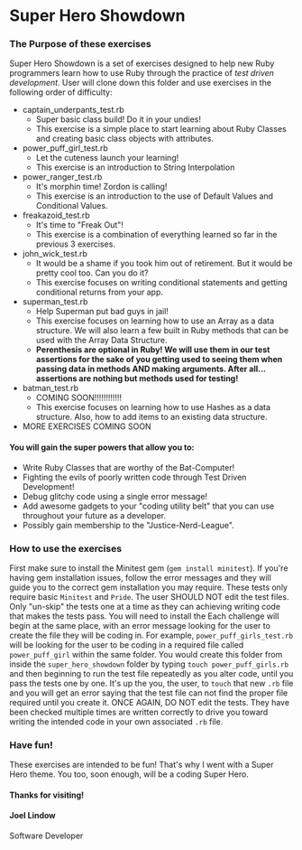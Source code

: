 # Super Hero Showdown

### The Purpose of these exercises
Super Hero Showdown is a set of exercises designed to help new Ruby programmers learn how to use Ruby through the practice of *test driven development*. User will clone down this folder and use exercises in the following order of difficulty:
* captain_underpants_test.rb
  - Super basic class build! Do it in your undies!
  - This exercise is a simple place to start learning about Ruby Classes and creating basic class objects with attributes.
* power_puff_girl_test.rb
  - Let the cuteness launch your learning!
  - This exercise is an introduction to String Interpolation
* power_ranger_test.rb
  - It's morphin time! Zordon is calling!
  - This exercise is an introduction to the use of Default Values and Conditional Values.
* freakazoid_test.rb
  - It's time to "Freak Out"!
  - This exercise is a combination of everything learned so far in the previous 3 exercises.
* john_wick_test.rb
  - It would be a shame if you took him out of retirement. But it would be pretty cool too. Can you do it?
  - This exercise focuses on writing conditional statements and getting conditional returns from your app.
* superman_test.rb
  - Help Superman put bad guys in jail!
  - This exercise focuses on learning how to use an Array as a data structure. We will also learn a few built in Ruby methods that can be used with the Array Data Structure.
  - **Perenthesis are optional in Ruby! We will use them in our test assertions for the sake of you getting used to seeing them when passing data in methods AND making arguments. After all... assertions are nothing but methods used for testing!**
* batman_test.rb
  - COMING SOON!!!!!!!!!!!!
  - This exercise focuses on learning how to use Hashes as a data structure. Also, how to add items to an existing data structure.
* MORE EXERCISES COMING SOON

#### You will gain the super powers that allow you to:
* Write Ruby Classes that are worthy of the Bat-Computer!
* Fighting the evils of poorly written code through Test Driven Development!
* Debug glitchy code using a single error message!
* Add awesome gadgets to your "coding utility belt" that you can use throughout your future as a developer.
* Possibly gain membership to the "Justice-Nerd-League".

### How to use the exercises
First make sure to install the Minitest gem (`gem install minitest`). If you're having gem installation issues, follow the error messages and they will guide you to the correct gem installation you may require. These tests only require basic `Minitest` and `Pride`.
The user SHOULD NOT edit the test files. Only "un-skip" the tests one at a time as they can achieving writing code that makes the tests pass.
You will need to install the
Each challenge will begin at the same place, with an error message looking for the user to create the file they will be coding in. For example, `power_puff_girls_test.rb` will be looking for the user to be coding in a required file called `power_puff_girl` within the same folder. You would create this folder from inside the `super_hero_showdown` folder by typing `touch power_puff_girls.rb` and then beginning to run the test file repeatedly as you alter code, until you pass the tests one by one. It's up the you, the user, to `touch` that new `.rb` file and you will get an error saying that the test file can not find the proper file required until you create it.
ONCE AGAIN, DO NOT edit the tests. They have been checked multiple times are written correctly to drive you toward writing the intended code in your own associated `.rb` file.

### Have fun!
These exercises are intended to be fun! That's why I went with a Super Hero theme. You too, soon enough, will be a coding Super Hero.


#### Thanks for visiting!

#### Joel Lindow
Software Developer
